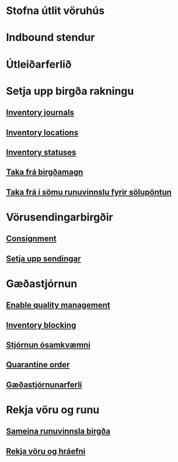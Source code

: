 # Stofna útlit vöruhús
# Indbound stendur
# Útleiðarferlið
# Setja upp birgða rakningu
## [Inventory journals](inventory-journals.md)
## [Inventory locations](inventory-locations.md)
## [Inventory statuses](inventory-statuses.md)
## [Taka frá birgðamagn](reserve-inventory-quantities.md)
## [Taka frá í sömu runuvinnslu fyrir sölupöntun](../sales-marketing/reserve-same-batch-sales-order.md)
# Vörusendingarbirgðir
## [Consignment](consignment.md)
## [Setja upp sendingar](set-up-consignment.md)
# Gæðastjórnun
## [Enable quality management](enable-quality-management.md)
## [Inventory blocking](inventory-blocking.md)
## [Stjórnun ósamkvæmni](enable-nonconformance-management.md)
## [Quarantine order](quarantine-orders.md)
## [Gæðastjórnunarferli](quality-management-processes.md)
# Rekja vöru og runu
## [Sameina runuvinnsla birgða](merge-inventory-batches.md)
## [Rekja vöru og hráefni](trace-items-raw-materials-inventory-production-sales.md)
